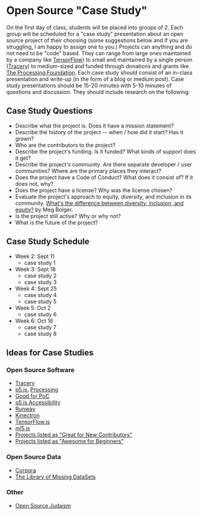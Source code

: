 # Open Source "Case Study"

On the first day of class, students will be placed into groups of 2. Each group will be scheduled for a "case study" presentation about an open source project of their choosing (some suggestions below and if you are struggling, I am happy to assign one to you.) Projects can anything and do not need to be "code" based. They can range from large ones maintained by a company like [TensorFlow](https://www.tensorflow.org/)) to small and maintained by a single person ([Tracery](http://tracery.io/)) to medium-sized and funded through donations and grants like [The Processing Foundation](http://processingfoundation.org). Each case study should consist of an in-class presentation and write-up (in the form of a blog or medium post). Case study presentations should be 15-20 minutes with 5-10 minutes of questions and discussion. They should include research on the following:

## Case Study Questions

* Describe what the project is. Does it have a mission statement?
* Describe the history of the project -- when / how did it start? Has it grown? 
* Who are the contributors to the project?
* Describe the project's funding. Is it funded? What kinds of support does it get?
* Describe the project's community. Are there separate developer / user communities? Where are the primary places they interact?
* Does the project have a Code of Conduct? What does it consist of? If it does not, why?
* Does the project have a license? Why was the license chosen?
* Evaluate the project's approach to equity, diversity, and inclusion in its community. [What's the difference between diversity, inclusion, and equity?](https://generalassemb.ly/blog/diversity-inclusion-equity-differences-in-meaning/) by Meg Bolger.
* Is the project still active? Why or why not?
* What is the future of the project? 

## Case Study Schedule
* Week 2: Sept 11
  * case study 1
* Week 3: Sept 18
  * case study 2
  * case study 3
* Week 4: Sept 25
  * case study 4
  * case study 5
* Week 5: Oct 2
  * case study 6
* Week 6: Oct 16
  * case study 7
  * case study 8

## Ideas for Case Studies

### Open Source Software
* [Tracery](http://tracery.io/)
* [p5.js](https://p5js.org/), [Processing](http://processing.org)
* [Good for PoC](https://github.com/GoodForPoC/GoodForPoC)
* [p5.js Accessibility](https://medium.com/processing-foundation/p5-accessibility-115d84535fa8)
* [Runway](https://runwayml.com/)
* [Kinectron](https://kinectron.github.io/)
* [TensorFlow.js](https://js.tensorflow.org/)
* [ml5.js](https://ml5js.org/)
* [Projects listed as "Great for New Contributors"](https://github.com/showcases/great-for-new-contributors)
* [Projects listed as "Awesome for Beginners"](https://github.com/MunGell/awesome-for-beginners)

### Open Source Data
* [Corpora](https://github.com/dariusk/corpora)
* [The Library of Missing DataSets](http://mimionuoha.com/the-library-of-missing-datasets/)

### Other
* [Open Source Judaism](https://en.wikipedia.org/wiki/Open-source_religion#Open-source_Judaism)
